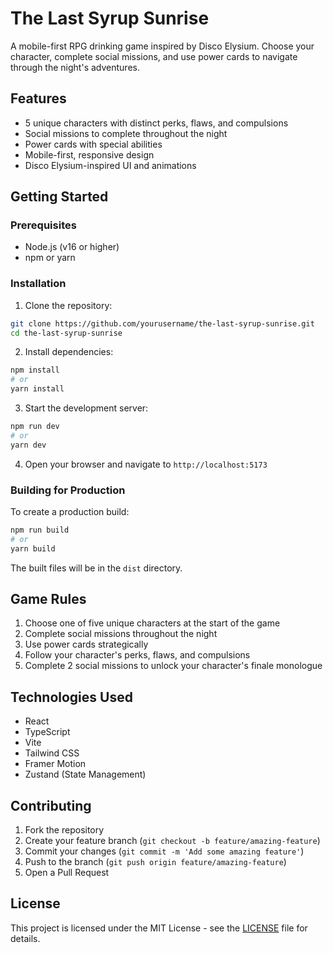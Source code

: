 # The Last Syrup Sunrise

A mobile-first RPG drinking game inspired by Disco Elysium. Choose your character, complete social missions, and use power cards to navigate through the night's adventures.

## Features

- 5 unique characters with distinct perks, flaws, and compulsions
- Social missions to complete throughout the night
- Power cards with special abilities
- Mobile-first, responsive design
- Disco Elysium-inspired UI and animations

## Getting Started

### Prerequisites

- Node.js (v16 or higher)
- npm or yarn

### Installation

1. Clone the repository:
```bash
git clone https://github.com/yourusername/the-last-syrup-sunrise.git
cd the-last-syrup-sunrise
```

2. Install dependencies:
```bash
npm install
# or
yarn install
```

3. Start the development server:
```bash
npm run dev
# or
yarn dev
```

4. Open your browser and navigate to `http://localhost:5173`

### Building for Production

To create a production build:

```bash
npm run build
# or
yarn build
```

The built files will be in the `dist` directory.

## Game Rules

1. Choose one of five unique characters at the start of the game
2. Complete social missions throughout the night
3. Use power cards strategically
4. Follow your character's perks, flaws, and compulsions
5. Complete 2 social missions to unlock your character's finale monologue

## Technologies Used

- React
- TypeScript
- Vite
- Tailwind CSS
- Framer Motion
- Zustand (State Management)

## Contributing

1. Fork the repository
2. Create your feature branch (`git checkout -b feature/amazing-feature`)
3. Commit your changes (`git commit -m 'Add some amazing feature'`)
4. Push to the branch (`git push origin feature/amazing-feature`)
5. Open a Pull Request

## License

This project is licensed under the MIT License - see the [LICENSE](LICENSE) file for details. 